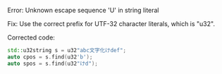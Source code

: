 Error: Unknown escape sequence 'U' in string literal

Fix: Use the correct prefix for UTF-32 character literals, which is "u32".

Corrected code:

```cpp
std::u32string s = u32"abc文字化けdef";
auto cpos = s.find(u32'b');
auto spos = s.find(u32"けd");
```
